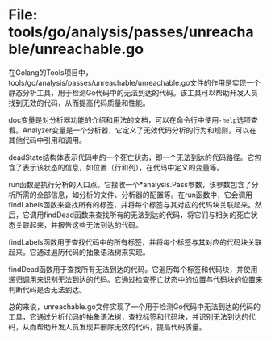 # File: tools/go/analysis/passes/unreachable/unreachable.go

在Golang的Tools项目中，tools/go/analysis/passes/unreachable/unreachable.go文件的作用是实现一个静态分析工具，用于检测Go代码中的无法到达的代码。该工具可以帮助开发人员找到无效的代码，从而提高代码质量和性能。

doc变量是对分析器功能的介绍和用法的文档，可以在命令行中使用`-help`选项查看。Analyzer变量是一个分析器，它定义了无效代码分析的行为和规则，可以在其他代码中引用和调用。

deadState结构体表示代码中的一个死亡状态，即一个无法到达的代码路径。它包含了表示该状态的信息，如位置（行和列），在代码中定义的变量等。

run函数是执行分析的入口点。它接收一个*analysis.Pass参数，该参数包含了分析所需的全部信息，如分析的文件、分析器的配置等。在run函数中，它会调用findLabels函数来查找所有的标签，并将每个标签与其对应的代码块关联起来。然后，它调用findDead函数来查找所有的无法到达的代码，将它们与相关的死亡状态关联起来，并报告这些无法到达的代码。

findLabels函数用于查找代码中的所有标签，并将每个标签与其对应的代码块关联起来。它通过遍历代码的抽象语法树来实现。

findDead函数用于查找所有无法到达的代码。它遍历每个标签和代码块，并使用递归调用来识别无法到达的代码。它通过检查死亡状态中的位置与代码块的位置来判断代码是否无法到达。

总的来说，unreachable.go文件实现了一个用于检测Go代码中无法到达的代码的工具，它通过分析代码的抽象语法树，查找标签和代码块，并识别无法到达的代码，从而帮助开发人员发现并删除无效的代码，提高代码质量。

